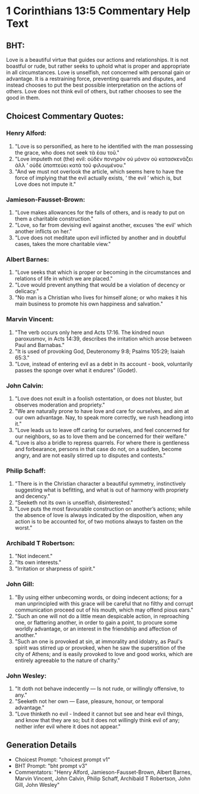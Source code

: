 # 1 Corinthians 13:5 Commentary Help Text

## BHT:
Love is a beautiful virtue that guides our actions and relationships. It is not boastful or rude, but rather seeks to uphold what is proper and appropriate in all circumstances. Love is unselfish, not concerned with personal gain or advantage. It is a restraining force, preventing quarrels and disputes, and instead chooses to put the best possible interpretation on the actions of others. Love does not think evil of others, but rather chooses to see the good in them.

## Choicest Commentary Quotes:
### Henry Alford:
1. "Love is so personified, as here to he identified with the man possessing the grace, who does not seek τὰ ἑαυ  τοῦ."
2. "Love imputeth not (the) evil: οὐδὲν πονηρὸν οὐ μόνον οὐ κατασκενάζει ἀλλ ʼ οὐδὲ ὑποπτεύει κατὰ τοῦ φιλουμένου."
3. "And we must not overlook the article, which seems here to have the force of implying that the evil actually exists, ‘ the evil ’ which is, but Love does not impute it."

### Jamieson-Fausset-Brown:
1. "Love makes allowances for the falls of others, and is ready to put on them a charitable construction."
2. "Love, so far from devising evil against another, excuses 'the evil' which another inflicts on her."
3. "Love does not meditate upon evil inflicted by another and in doubtful cases, takes the more charitable view."

### Albert Barnes:
1. "Love seeks that which is proper or becoming in the circumstances and relations of life in which we are placed."
2. "Love would prevent anything that would be a violation of decency or delicacy."
3. "No man is a Christian who lives for himself alone; or who makes it his main business to promote his own happiness and salvation."

### Marvin Vincent:
1. "The verb occurs only here and Acts 17:16. The kindred noun paroxusmov, in Acts 14:39, describes the irritation which arose between Paul and Barnabas." 
2. "It is used of provoking God, Deuteronomy 9:8; Psalms 105:29; Isaiah 65:3." 
3. "Love, instead of entering evil as a debt in its account - book, voluntarily passes the sponge over what it endures" (Godet).

### John Calvin:
1. "Love does not exult in a foolish ostentation, or does not bluster, but observes moderation and propriety."
2. "We are naturally prone to have love and care for ourselves, and aim at our own advantage. Nay, to speak more correctly, we rush headlong into it."
3. "Love leads us to leave off caring for ourselves, and feel concerned for our neighbors, so as to love them and be concerned for their welfare."
4. "Love is also a bridle to repress quarrels. For where there is gentleness and forbearance, persons in that case do not, on a sudden, become angry, and are not easily stirred up to disputes and contests."

### Philip Schaff:
1. "There is in the Christian character a beautiful symmetry, instinctively suggesting what is befitting, and what is out of harmony with propriety and decency."
2. "Seeketh not its own is unselfish, disinterested."
3. "Love puts the most favourable construction on another’s actions; while the absence of love is always indicated by the disposition, when any action is to be accounted for, of two motions always to fasten on the worst."

### Archibald T Robertson:
1. "Not indecent." 
2. "Its own interests." 
3. "Irritation or sharpness of spirit."

### John Gill:
1. "By using either unbecoming words, or doing indecent actions; for a man unprincipled with this grace will be careful that no filthy and corrupt communication proceed out of his mouth, which may offend pious ears."
2. "Such an one will not do a little mean despicable action, in reproaching one, or flattering another, in order to gain a point, to procure some worldly advantage, or an interest in the friendship and affection of another."
3. "Such an one is provoked at sin, at immorality and idolatry, as Paul's spirit was stirred up or provoked, when he saw the superstition of the city of Athens; and is easily provoked to love and good works, which are entirely agreeable to the nature of charity."

### John Wesley:
1. "It doth not behave indecently — Is not rude, or willingly offensive, to any."
2. "Seeketh not her own — Ease, pleasure, honour, or temporal advantage."
3. "Love thinketh no evil - Indeed it cannot but see and hear evil things, and know that they are so; but it does not willingly think evil of any; neither infer evil where it does not appear."


## Generation Details
- Choicest Prompt: "choicest prompt v1"
- BHT Prompt: "bht prompt v3"
- Commentators: "Henry Alford, Jamieson-Fausset-Brown, Albert Barnes, Marvin Vincent, John Calvin, Philip Schaff, Archibald T Robertson, John Gill, John Wesley"
